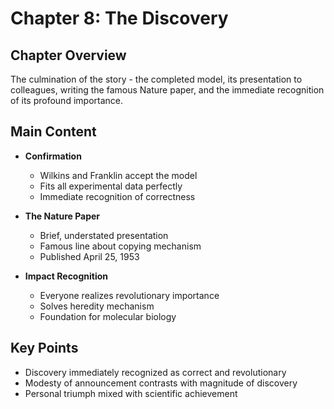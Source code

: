 # Chapter 8: The Discovery

## Chapter Overview
The culmination of the story - the completed model, its presentation to colleagues, writing the famous Nature paper, and the immediate recognition of its profound importance.

## Main Content
- **Confirmation**
  - Wilkins and Franklin accept the model
  - Fits all experimental data perfectly
  - Immediate recognition of correctness

- **The Nature Paper**
  - Brief, understated presentation
  - Famous line about copying mechanism
  - Published April 25, 1953

- **Impact Recognition**
  - Everyone realizes revolutionary importance
  - Solves heredity mechanism
  - Foundation for molecular biology

## Key Points
- Discovery immediately recognized as correct and revolutionary
- Modesty of announcement contrasts with magnitude of discovery
- Personal triumph mixed with scientific achievement